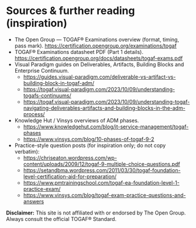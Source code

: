 # Sources & further reading (inspiration)

- The Open Group — TOGAF® Examinations overview (format, timing, pass mark). https://certification.opengroup.org/examinations/togaf
- TOGAF® Examinations datasheet PDF (Part 1 details). https://certification.opengroup.org/docs/datasheets/togaf-exams.pdf
- Visual Paradigm guides on Deliverables, Artifacts, Building Blocks and Enterprise Continuum.
  - https://guides.visual-paradigm.com/deliverable-vs-artifact-vs-building-block-in-togaf-adm/
  - https://togaf.visual-paradigm.com/2023/10/09/understanding-togafs-continuums/
  - https://togaf.visual-paradigm.com/2023/10/09/understanding-togaf-navigating-deliverables-artifacts-and-building-blocks-in-the-adm-process/
- Knowledge Hut / Vinsys overviews of ADM phases.
  - https://www.knowledgehut.com/blog/it-service-management/togaf-phases
  - https://www.vinsys.com/blog/10-phases-of-togaf-9-2
- Practice-style question posts (for inspiration only; do not copy verbatim):
  - https://chriseaton.wordpress.com/wp-content/uploads/2009/12/togaf-9-multiple-choice-questions.pdf
  - https://setandbma.wordpress.com/2011/03/30/togaf-foundation-level-certification-aid-for-preparation/
  - https://www.pmtrainingschool.com/togaf-ea-foundation-level-1-practice-exam/
  - https://www.vinsys.com/blog/togaf-exam-practice-questions-and-answers

**Disclaimer:** This site is not affiliated with or endorsed by The Open Group. Always consult the official TOGAF® Standard.
